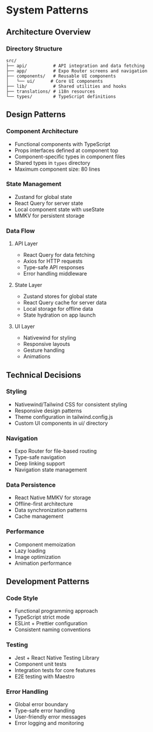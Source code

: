 # System Patterns

## Architecture Overview

### Directory Structure

```
src/
├── api/          # API integration and data fetching
├── app/          # Expo Router screens and navigation
├── components/   # Reusable UI components
│   └── ui/      # Core UI components
├── lib/          # Shared utilities and hooks
├── translations/ # i18n resources
└── types/        # TypeScript definitions
```

## Design Patterns

### Component Architecture

- Functional components with TypeScript
- Props interfaces defined at component top
- Component-specific types in component files
- Shared types in `types` directory
- Maximum component size: 80 lines

### State Management

- Zustand for global state
- React Query for server state
- Local component state with useState
- MMKV for persistent storage

### Data Flow

1. API Layer

   - React Query for data fetching
   - Axios for HTTP requests
   - Type-safe API responses
   - Error handling middleware

2. State Layer

   - Zustand stores for global state
   - React Query cache for server data
   - Local storage for offline data
   - State hydration on app launch

3. UI Layer
   - Nativewind for styling
   - Responsive layouts
   - Gesture handling
   - Animations

## Technical Decisions

### Styling

- Nativewind/Tailwind CSS for consistent styling
- Responsive design patterns
- Theme configuration in tailwind.config.js
- Custom UI components in ui/ directory

### Navigation

- Expo Router for file-based routing
- Type-safe navigation
- Deep linking support
- Navigation state management

### Data Persistence

- React Native MMKV for storage
- Offline-first architecture
- Data synchronization patterns
- Cache management

### Performance

- Component memoization
- Lazy loading
- Image optimization
- Animation performance

## Development Patterns

### Code Style

- Functional programming approach
- TypeScript strict mode
- ESLint + Prettier configuration
- Consistent naming conventions

### Testing

- Jest + React Native Testing Library
- Component unit tests
- Integration tests for core features
- E2E testing with Maestro

### Error Handling

- Global error boundary
- Type-safe error handling
- User-friendly error messages
- Error logging and monitoring
